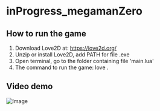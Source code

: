 # inProgress_megamanZero
## How to run the game

1. Download Love2D at: https://love2d.org/
2. Unzip or install Love2D, add PATH for file .exe
3. Open terminal, go to the folder containing file 'main.lua'
4. The command to run the game: love .

## Video demo
![Image](https://github.com/user-attachments/assets/897218d7-74e6-4e30-b9e5-ac34ef2b4aa9) 
